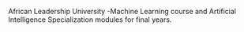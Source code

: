 African Leadership University -Machine Learning course and Artificial Intelligence Specialization modules for final years.
